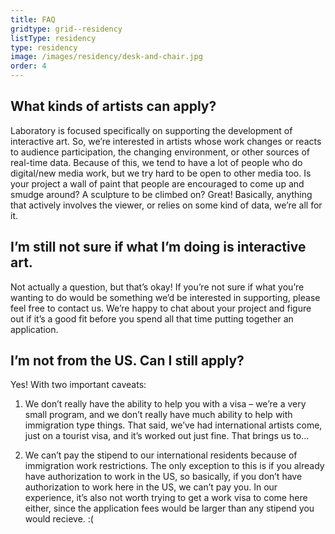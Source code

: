 ```yaml
---
title: FAQ
gridtype: grid--residency
listType: residency
type: residency
image: /images/residency/desk-and-chair.jpg
order: 4
---
```


## What kinds of artists can apply?

Laboratory is focused specifically on supporting the development of interactive art. So, we’re interested in artists whose work changes or reacts to audience participation, the changing environment, or other sources of real-time data. Because of this, we tend to have a lot of people who do digital/new media work, but we try hard to be open to other media too. Is your project a wall of paint that people are encouraged to come up and smudge around? A sculpture to be climbed on? Great! Basically, anything that actively involves the viewer, or relies on some kind of data, we’re all for it.

## I’m still not sure if what I’m doing is interactive art.

Not actually a question, but that’s okay! If you’re not sure if what you’re wanting to do would be something we’d be interested in supporting, please feel free to contact us. We’re happy to chat about your project and figure out if it’s a good fit before you spend all that time putting together an application.

## I’m not from the US. Can I still apply?

Yes! With two important caveats:

1. We don’t really have the ability to help you with a visa – we’re a very small program, and we don’t really have much ability to help with immigration type things. That said, we’ve had international artists come, just on a tourist visa, and it’s worked out just fine. That brings us to…

2. We can’t pay the stipend to our international residents because of immigration work restrictions. The only exception to this is if you already have authorization to work in the US, so basically, if you don’t have authorization to work here in the US, we can’t pay you.  In our experience, it’s also not worth trying to get a work visa to come here either, since the application fees would be larger than any stipend you would recieve.  :(